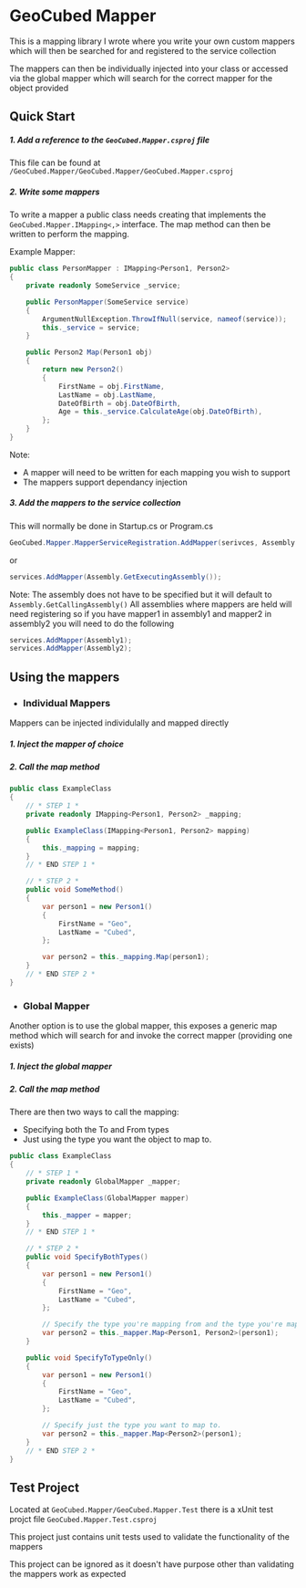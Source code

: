 # GeoCubed Mapper
 
This is a mapping library I wrote where you write your own custom mappers which will then be searched for and registered to the service collection

The mappers can then be individually injected into your class or accessed via the global mapper which will search for the correct mapper for the object provided

## Quick Start

##### 1. Add a reference to the `GeoCubed.Mapper.csproj` file 
This file can be found at `/GeoCubed.Mapper/GeoCubed.Mapper/GeoCubed.Mapper.csproj`

##### 2. Write some mappers
To write a mapper a public class needs creating that implements the `GeoCubed.Mapper.IMapping<,>` interface. The map method can then be written to perform the mapping.

Example Mapper:
```csharp
public class PersonMapper : IMapping<Person1, Person2>
{
    private readonly SomeService _service;

    public PersonMapper(SomeService service)
    {
        ArgumentNullException.ThrowIfNull(service, nameof(service));
        this._service = service;
    }

    public Person2 Map(Person1 obj)
    {
        return new Person2()
        {
            FirstName = obj.FirstName,
            LastName = obj.LastName,
            DateOfBirth = obj.DateOfBirth,
            Age = this._service.CalculateAge(obj.DateOfBirth),
        };
    }
} 
```

Note:
- A mapper will need to be written for each mapping you wish to support
- The mappers support dependancy injection

##### 3. Add the mappers to the service collection
This will normally be done in Startup.cs or Program.cs

```csharp
GeoCubed.Mapper.MapperServiceRegistration.AddMapper(serivces, Assembly.GetExecutingAssembly());
```
or
```csharp
services.AddMapper(Assembly.GetExecutingAssembly());
```

Note:
The assembly does not have to be specified but it will default to `Assembly.GetCallingAssembly()`
All assemblies where mappers are held will need registering so if you have mapper1 in assembly1 and mapper2 in assembly2 you will need to do the following

```csharp
services.AddMapper(Assembly1);
services.AddMapper(Assembly2);
```

## Using the mappers

- ### Individual Mappers
Mappers can be injected individulally and mapped directly

##### 1. Inject the mapper of choice
##### 2. Call the map method
```csharp
public class ExampleClass
{
    // * STEP 1 *
    private readonly IMapping<Person1, Person2> _mapping;

    public ExampleClass(IMapping<Person1, Person2> mapping)
    {
        this._mapping = mapping;
    }
    // * END STEP 1 *

    // * STEP 2 *
    public void SomeMethod()
    {
        var person1 = new Person1() 
        {
            FirstName = "Geo",
            LastName = "Cubed",
        };

        var person2 = this._mapping.Map(person1);
    }
    // * END STEP 2 *
}
```

- ### Global Mapper
Another option is to use the global mapper, this exposes a generic map method which will search for and invoke the correct mapper (providing one exists)

##### 1. Inject the global mapper
##### 2. Call the map method
There are then two ways to call the mapping:
- Specifying both the To and From types
- Just using the type you want the object to map to.

```csharp
public class ExampleClass
{
    // * STEP 1 *
    private readonly GlobalMapper _mapper;

    public ExampleClass(GlobalMapper mapper)
    {
        this._mapper = mapper;
    }
    // * END STEP 1 *

    // * STEP 2 *
    public void SpecifyBothTypes()
    {
        var person1 = new Person1() 
        {
            FirstName = "Geo",
            LastName = "Cubed",
        };

        // Specify the type you're mapping from and the type you're mapping to.
        var person2 = this._mapper.Map<Person1, Person2>(person1);
    }

    public void SpecifyToTypeOnly()
    {
        var person1 = new Person1() 
        {
            FirstName = "Geo",
            LastName = "Cubed",
        };

        // Specify just the type you want to map to.
        var person2 = this._mapper.Map<Person2>(person1);
    }
    // * END STEP 2 *
}
```

## Test Project

Located at `GeoCubed.Mapper/GeoCubed.Mapper.Test` there is a xUnit test projct file `GeoCubed.Mapper.Test.csproj`

This project just contains unit tests used to validate the functionality of the mappers

This project can be ignored as it doesn't have purpose other than validating the mappers work as expected
